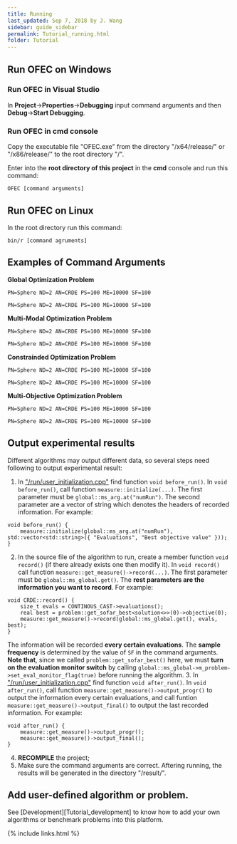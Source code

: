 ```yaml
---
title: Running
last_updated: Sep 7, 2018 by J. Wang
sidebar: guide_sidebar
permalink: Tutorial_running.html
folder: Tutorial
---
```


## Run OFEC on Windows

### Run OFEC in **Visual Studio**

In **Project**->**Properties**->**Debugging** input command arguments and then **Debug**->**Start Debugging**.

### Run OFEC in **cmd** console

Copy the executable file "OFEC.exe" from the directory "/x64/release/" or "/x86/release/" to the root directory "/".

Enter into the **root directory of this project** in the **cmd** console and run this command:
```
OFEC [command arguments]
```

## Run OFEC on Linux
In the root directory run this command:
```
bin/r [command agruments]
```

## Examples of Command Arguments
**Global Optimization Problem**

`PN=Sphere ND=2 AN=CRDE PS=100 ME=10000 SF=100`

`PN=Sphere ND=2 AN=CRDE PS=100 ME=10000 SF=100`

**Multi-Modal Optimization Problem**

`PN=Sphere ND=2 AN=CRDE PS=100 ME=10000 SF=100`

`PN=Sphere ND=2 AN=CRDE PS=100 ME=10000 SF=100`

**Constrainded Optimization Problem**

`PN=Sphere ND=2 AN=CRDE PS=100 ME=10000 SF=100`

`PN=Sphere ND=2 AN=CRDE PS=100 ME=10000 SF=100`

**Multi-Objective Optimization Problem**

`PN=Sphere ND=2 AN=CRDE PS=100 ME=10000 SF=100`

`PN=Sphere ND=2 AN=CRDE PS=100 ME=10000 SF=100`

## Output experimental results

Different algorithms may output different data, so several steps need following to output experimental result:
1. In ["/run/user_initialization.cpp"](https://github.com/Changhe160/OFEC_Alpha/blob/master/run/user_initialization.cpp) find function `void before_run()`.
In `void before_run()`, call function `measure::initialize(...)`. 
The first parameter must be `global::ms_arg.at("numRun")`.
The second parameter are a vector of string which denotes the headers of recorded information. For example:
```
void before_run() {
	measure::initialize(global::ms_arg.at("numRun"), std::vector<std::string>({ "Evaluations", "Best objective value" }));
}
```
2. In the source file of the algorithm to run, create a member function `void record()` (if there already exists one then modify it).
In `void record()` call function `measure::get_measure()->record(...)`.
The first parameter must be `global::ms_global.get()`.
The **rest parameters are the information you want to record**. For example:
```
void CRDE::record()	{
	size_t evals = CONTINOUS_CAST->evaluations();
	real best = problem::get_sofar_best<solution<>>(0)->objective(0);
	measure::get_measure()->record(global::ms_global.get(), evals, best);
}
```
The information will be recorded **every certain evaluations**.
The **sample frequency** is determined by the value of `SF` in the command arguments.
**Note that**, since we called `problem::get_sofar_best()` here, we must **turn on the evaluation monitor switch** 
by calling `global::ms_global->m_problem->set_eval_monitor_flag(true)` before running the algorithm.
3. In ["/run/user_initialization.cpp"](https://github.com/Changhe160/OFEC_Alpha/blob/master/run/user_initialization.cpp) find function `void after_run()`.
In `void after_run()`, call function `measure::get_measure()->output_progr()` to output the information every certain evaluations, 
and call funtion `measure::get_measure()->output_final()` to output the last recorded information. For example:
```
void after_run() {
	measure::get_measure()->output_progr();
	measure::get_measure()->output_final();
}
```
4. **RECOMPILE** the project;
5. Make sure the command arguments are correct. Aftering running, the results will be generated in the directory "/result/".

## Add user-defined algorithm or problem.

See [Development][Tutorial_development] to know how to add your own algorithms or benchmark problems into this platform.

{% include links.html %}